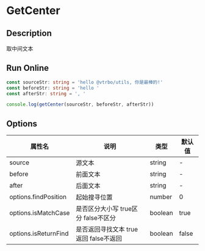 # GetCenter

## Description
取中间文本

## Run Online

<RunCode symbolize="get-center-f6ju4W8m" :language="ts" :dependency="`
const getCenter = (
  source: string,
  before: string,
  after: string,
  options?: {
    findPosition?: number
    isMatchCase?: boolean
    isReturnFind?: boolean
  },
): string => {
  const tOption = Object.assign({
    findPosition: 0,
    isMatchCase: true,
    isReturnFind: false,
  }, options || {})
  let tSource: string = source
  let tBefore: string = before
  let tAfter: string = after
    if (!tOption.isMatchCase) {
    tSource = tSource.toLowerCase()
    tBefore = before.toLowerCase()
    tAfter = after.toLowerCase()
  }
  const beforePosition = tSource.indexOf(tBefore, tOption.findPosition)
  if (beforePosition === -1)
    return ''
  const afterPosition = tSource.indexOf(tAfter, beforePosition + before.length)
  if (afterPosition === -1)
    return ''
  return tOption.isReturnFind
    ? source.substring(beforePosition, afterPosition + after.length)
    : source.substring(beforePosition + before.length, afterPosition)
}`">

```ts
const sourceStr: string = 'hello @vtrbo/utils, 你是最棒的!'
const beforeStr: string = 'hello '
const afterStr: string = ', '

console.log(getCenter(sourceStr, beforeStr, afterStr))
```

</RunCode>

## Options

<div class="utils-table">

| 属性名 | 说明 | 类型 | 默认值 |
| --- | --- | --- | --- |
| source | 源文本 | string | - |
| before | 前面文本 | string | - |
| after | 后面文本 | string | - |
| options.findPosition | 起始搜寻位置 | number | 0 |
| options.isMatchCase | 是否区分大小写 true区分 false不区分 | boolean | true |
| options.isReturnFind | 是否返回寻找文本 true返回 false不返回 | boolean | false |

</div>